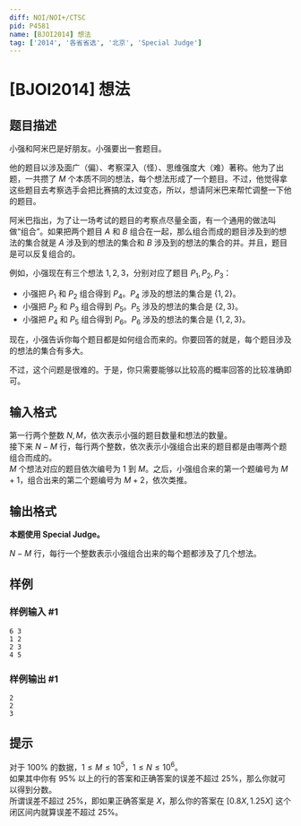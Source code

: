 ```yaml
---
diff: NOI/NOI+/CTSC
pid: P4581
name: [BJOI2014] 想法
tag: ['2014', '各省省选', '北京', 'Special Judge']
---
```

# [BJOI2014] 想法
## 题目描述

小强和阿米巴是好朋友。小强要出一套题目。

他的题目以涉及面广（偏）、考察深入（怪）、思维强度大（难）著称。他为了出题，一共攒了 $M$ 个本质不同的想法，每个想法形成了一个题目。不过，他觉得拿这些题目去考察选手会把比赛搞的太过变态，所以，想请阿米巴来帮忙调整一下他的题目。

阿米巴指出，为了让一场考试的题目的考察点尽量全面，有一个通用的做法叫做“组合”。如果把两个题目 $A$ 和 $B$ 组合在一起，那么组合而成的题目涉及到的想法的集合就是 $A$ 涉及到的想法的集合和 $B$ 涉及到的想法的集合的并。并且，题目是可以反复组合的。

例如，小强现在有三个想法 $1,2,3$，分别对应了题目 $P_1,P_2,P_3$：

- 小强把 $P_1$ 和 $P_2$ 组合得到 $P_4$。$P_4$ 涉及的想法的集合是 $\{1,2\}$。
- 小强把 $P_2$ 和 $P_3$ 组合得到 $P_5$。$P_5$ 涉及的想法的集合是 $\{2,3\}$。
- 小强把 $P_4$ 和 $P_5$ 组合得到 $P_6$。$P_6$ 涉及的想法的集合是 $\{1,2,3\}$。

现在，小强告诉你每个题目都是如何组合而来的。你要回答的就是，每个题目涉及的想法的集合有多大。

不过，这个问题是很难的。于是，你只需要能够以比较高的概率回答的比较准确即可。
## 输入格式


第一行两个整数 $N,M$，依次表示小强的题目数量和想法的数量。   
接下来 $N-M$ 行，每行两个整数，依次表示小强组合出来的题目都是由哪两个题组合而成的。   
$M$ 个想法对应的题目依次编号为 $1$ 到 $M$。之后，小强组合来的第一个题编号为 $M+1$，组合出来的第二个题编号为 $M+2$，依次类推。

## 输出格式

**本题使用 Special Judge。**  

$N-M$ 行，每行一个整数表示小强组合出来的每个题都涉及了几个想法。

## 样例

### 样例输入 #1
```
6 3
1 2
2 3
4 5
```
### 样例输出 #1
```
2
2
3
```
## 提示

对于 $100\%$ 的数据，$1 \le M \le 10^5$，$1 \le N \le 10^6$。   
如果其中你有 $95\%$ 以上的行的答案和正确答案的误差不超过 $25\%$，那么你就可以得到分数。   
所谓误差不超过 $25\%$，即如果正确答案是 $X$，那么你的答案在 $[0.8X,1.25X]$ 这个闭区间内就算误差不超过 $25\%$。
